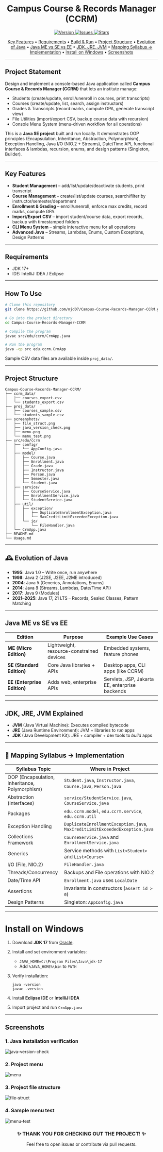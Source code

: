 <h1 align="center">
  <br>
  Campus Course & Records Manager (CCRM)
  <br>
</h1>

<p align="center">
  <a href="https://github.com/njd07/Campus-Course-Records-Manager-CCRM">
    <img src="https://img.shields.io/badge/version-1.0-blue.svg" alt="Version">
  </a>
  <a href="https://github.com/njd07/Campus-Course-Records-Manager-CCRM/issues">
    <img src="https://img.shields.io/github/issues/njd07/Campus-Course-Records-Manager-CCRM.svg" alt="Issues">
  </a>
  <a href="https://github.com/njd07/Campus-Course-Records-Manager-CCRM/stargazers">
    <img src="https://img.shields.io/github/stars/njd07/Campus-Course-Records-Manager-CCRM.svg" alt="Stars">
  </a>
</p>

<p align="center">
  <a href="#key-features">Key Features</a> •
  <a href="#requirements">Requirements</a> •
  <a href="#how-to-use">Build & Run</a> •
  <a href="#project-structure">Project Structure</a> •
  <a href="#-evolution-of-java">Evolution of Java</a> •
  <a href="#java-me-vs-se-vs-ee">Java ME vs SE vs EE</a> •
  <a href="#jdk-jre-jvm-explained">JDK, JRE, JVM</a> •
  <a href="#-mapping-syllabus--implementation">Mapping Syllabus → Implementation</a> •
  <a href="#install-on-windows">Install on Windows</a> •
  <a href="#screenshots">Screenshots</a>
</p>

---

## Project Statement

Design and implement a console-based Java application called **Campus Course & Records Manager (CCRM)** that lets an institute manage:

- Students (create/update, enroll/unenroll in courses, print transcripts)
- Courses (create/update, list, search, assign instructors)
- Grades & Transcripts (record marks, compute GPA, generate transcript view)
- File Utilities (import/export CSV, backup course data with recursion)
- Console Menu System (menu-driven workflow for all operations)

This is a **Java SE project** built and run locally. It demonstrates OOP principles (Encapsulation, Inheritance, Abstraction, Polymorphism), Exception Handling, Java I/O (NIO.2 + Streams), Date/Time API, functional interfaces & lambdas, recursion, enums, and design patterns (Singleton, Builder).

---

## Key Features

- **Student Management** – add/list/update/deactivate students, print transcript
- **Course Management** – create/list/update courses, search/filter by instructor/semester/department
- **Enrollment & Grading** – enroll/unenroll, enforce max credits, record marks, compute GPA
- **Import/Export CSV** – import student/course data, export records, backup with timestamped folders
- **CLI Menu System** – simple interactive menu for all operations
- **Advanced Java** – Streams, Lambdas, Enums, Custom Exceptions, Design Patterns

---

## Requirements
- JDK 17+
- IDE: IntelliJ IDEA / Eclipse

---

## How To Use

```bash
# Clone this repository
git clone https://github.com/njd07/Campus-Course-Records-Manager-CCRM.git

# Go into the project directory
cd Campus-Course-Records-Manager-CCRM

# Compile the program
javac src/edu/ccrm/CrmApp.java

# Run the program
java -cp src edu.ccrm.CrmApp
```

Sample CSV data files are available inside `proj_data/`.

---

## Project Structure

```
Campus-Course-Records-Manager-CCRM/
├── ccrm_data/
│   ├── courses_export.csv
│   └── students_export.csv
├── proj_data/
│   ├── courses_sample.csv
│   └── students_sample.csv
├── screenshots/
│   ├── file_struct.png
│   ├── java_version_check.png
│   ├── menu.png
│   └── menu_test.png
├── src/edu/ccrm
│   ├── config/
│   │   └── AppConfig.java
│   ├── model/
│   │   ├── Course.java
│   │   ├── Enrollment.java
│   │   ├── Grade.java
│   │   ├── Instructor.java
│   │   ├── Person.java
│   │   ├── Semester.java
│   │   └── Student.java
│   ├── service/
│   │   ├── CourseService.java
│   │   ├── EnrollmentService.java
│   │   └── StudentService.java
│   ├── util/
│   │   ├── exception/
│   │   │   ├── DuplicateEnrollmentException.java
│   │   │   └── MaxCreditLimitExceededException.java
│   │   └── io/
│   │       └── FileHandler.java
│   └── CrmApp.java
├── README.md
└── Usage.md
```

---

## 🕰 Evolution of Java

* **1995**: Java 1.0 – Write once, run anywhere
* **1998**: Java 2 (J2SE, J2EE, J2ME introduced)
* **2004**: Java 5 (Generics, Annotations, Enums)
* **2014**: Java 8 (Streams, Lambdas, Date/Time API)
* **2017**: Java 9 (Modules)
* **2021–2025**: Java 17, 21 LTS – Records, Sealed Classes, Pattern Matching

---

## Java ME vs SE vs EE

| Edition                     | Purpose                                   | Example Use Cases                              |
| --------------------------- | ----------------------------------------- | ---------------------------------------------- |
| **ME (Micro Edition)**      | Lightweight, resource-constrained devices | Embedded systems, feature phones               |
| **SE (Standard Edition)**   | Core Java libraries + APIs                | Desktop apps, CLI apps (like CCRM)             |
| **EE (Enterprise Edition)** | Adds web, enterprise APIs                 | Servlets, JSP, Jakarta EE, enterprise backends |

---

## JDK, JRE, JVM Explained

* **JVM** (Java Virtual Machine): Executes compiled bytecode
* **JRE** (Java Runtime Environment): JVM + libraries to *run* apps
* **JDK** (Java Development Kit): JRE + compiler + dev tools to *build* apps

---

## 📑 Mapping Syllabus → Implementation

| Syllabus Topic                                 | Where in Project                                                            |
| ---------------------------------------------- | --------------------------------------------------------------------------- |
| OOP (Encapsulation, Inheritance, Polymorphism) | `Student.java`, `Instructor.java`, `Course.java`, `Person.java`             |
| Abstraction (interfaces)                       | `service/StudentService.java`, `CourseService.java`                         |
| Packages                                       | `edu.ccrm.model`, `edu.ccrm.service`, `edu.ccrm.util`                       |
| Exception Handling                             | `DuplicateEnrollmentException.java`, `MaxCreditLimitExceededException.java` |
| Collections Framework                          | `CourseService.java` and `EnrollmentService.java`                           |
| Generics                                       | Service methods with `List<Student>` and `List<Course>`                     |
| I/O (File, NIO.2)                              | `FileHandler.java`                                                          |
| Threads/Concurrency                            | Backups and File operations with NIO.2                                      |
| Date/Time API                                  | `Enrollment.java` uses `LocalDate`                                          |
| Assertions                                     | Invariants in constructors (`assert id > 0`)                                |
| Design Patterns                                | Singleton: `AppConfig.java`                                                 |

---

# Install on Windows

1. Download **JDK 17** from [Oracle](https://www.oracle.com/java/technologies/downloads/).
2. Install and set environment variables:

    * `JAVA_HOME=C:\Program Files\Java\jdk-17`
    * Add `%JAVA_HOME%\bin` to `PATH`
3. Verify installation:

   ```
   java -version
   javac -version
   ```
4. Install **Eclipse IDE** or **IntelliJ IDEA**
5. Import project and run `CrmApp.java`

---

## Screenshots

### 1. Java installation verification

![java-version-check](screenshots/java_version_check.png)

### 2. Project menu

![menu](screenshots/menu.png)

### 3. Project file structure

![file-struct](screenshots/file_struct.png)

### 4. Sample menu test

![menu-test](screenshots/menu_test.png)


<h3 align="center">✨ THANK YOU FOR CHECKING OUT THE PROJECT! ✨</h3> <p align="center">Feel free to open issues or contribute via pull requests.</p> 
